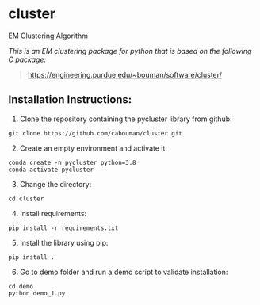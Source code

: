 # cluster 
EM Clustering Algorithm

*This is an EM clustering package for python that is based on the following C package:*
>https://engineering.purdue.edu/~bouman/software/cluster/

## Installation Instructions:
1. Clone the repository containing the pycluster library from github:
```
git clone https://github.com/cabouman/cluster.git
```
2. Create an empty environment and activate it:
```
conda create -n pycluster python=3.8
conda activate pycluster
```
3. Change the directory:
```
cd cluster
```

4. Install requirements:
```
pip install -r requirements.txt
```

5. Install the library using pip:
```
pip install .
```

6. Go to demo folder and run a demo script to validate installation:
```
cd demo
python demo_1.py
```


